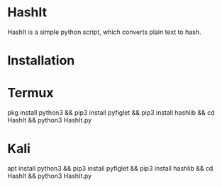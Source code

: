 # HashIt
HashIt is a simple python script, which converts plain text to hash.

# Installation
# Termux
pkg install python3 && pip3 install pyfiglet && pip3 install hashlib && cd HashIt && python3 HashIt.py

# Kali
apt install python3 && pip3 install pyfiglet && pip3 install hashlib && cd HashIt && python3 HashIt.py
